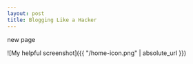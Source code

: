 ```yaml
---
layout: post
title: Blogging Like a Hacker
---
```

new page

![My helpful screenshot]({{ "/home-icon.png" | absolute_url }})


